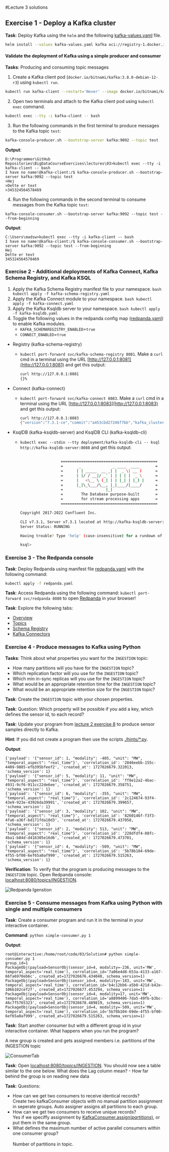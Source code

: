 #Lecture 3 solutions

## Exercise 1 - Deploy a Kafka cluster

**Task**: Deploy Kafka using the `helm` and the following [kafka-values.yaml](kafka-values.yaml) file.


```bash
helm install --values kafka-values.yaml kafka oci://registry-1.docker.io/bitnamicharts/kafka --version 30.0.4
```

#### Validate the deployment of Kafka using a simple producer and consumer

**Tasks**: Producing and consuming topic messages

1. Create a Kafka client pod (`docker.io/bitnami/kafka:3.8.0-debian-12-r3`) using `kubectl run`.

```bash
kubectl run kafka-client --restart='Never' --image docker.io/bitnami/kafka:3.8.0-debian-12-r3  --command -- sleep infinity
```

2. Open two terminals and attach to the Kafka client pod using `kubectl exec` command.

```bash
kubectl exec --tty -i kafka-client -- bash
```

3. Run the following commands in the first terminal to produce messages to the Kafka topic `test`:

```bash
kafka-console-producer.sh --bootstrap-server kafka:9092 --topic test
```

**Output**:
```
D:\Programmer\GitHub Repositories\BigDataCourseExercises\lectures\03>kubectl exec --tty -i kafka-client -- bash
I have no name!@kafka-client:/$ kafka-console-producer.sh --bootstrap-server kafka:9092 --topic test
>Hej
>Dette er text
>345324564578469
```

4. Run the following commands in the second terminal to consume messages from the Kafka topic `test`:

```
kafka-console-consumer.sh --bootstrap-server kafka:9092 --topic test --from-beginning
```

**Output**:
```
C:\Users\madsw>kubectl exec --tty -i kafka-client -- bash
I have no name!@kafka-client:/$ kafka-console-consumer.sh --bootstrap-server kafka:9092 --topic test --from-beginning
Hej
Dette er text
345324564578469
```


### Exercise 2 - Additional deployments of Kafka Connect, Kafka Schema Registry, and Kafka KSQL

1. Apply the Kafka Schema Registry manifest file to your namespace. ```bash kubectl apply -f kafka-schema-registry.yaml ```
1. Apply the Kafka Connect module to your namespace. ```bash kubectl apply -f kafka-connect.yaml```
1. Apply the Kafka Ksqldb server to your namespace. ```bash kubectl apply -f kafka-ksqldb.yaml```
1. Toggle the following values in the redpanda config map ([redpanda.yaml](./redpanda.yaml)) to enable Kafka modules.
    - `KAFKA_SCHEMAREGISTRY_ENABLED`=`true`
    - `CONNECT_ENABLED`=`true`

- Registry (kafka-schema-registry)
  - `kubectl port-forward svc/kafka-schema-registry 8081`. Make a `curl` cmd in a terminal using the URL [http://127.0.0.1:8081](http://127.0.0.1:8081) and get this output:
    
    ```bash
    curl http://127.0.0.1:8081
    {}%                                  
    ```

- Connect (kafka-connect)
  - `kubectl port-forward svc/kafka-connect 8083`. Make a `curl` cmd in a terminal using the URL [http://127.0.0.1:8083](http://127.0.0.1:8083) and get this output:
    
    ```bash
    curl http://127.0.0.1:8083
    {"version":"7.3.1-ce","commit":"a453cbd27246f7bb","kafka_cluster_id":"<kafka_cluster_id>"}%                                    
    ```

- KsqlDB (kafka-ksqldb-server) and KsqlDB CLI (kafka-ksqldb-cli)
  - `kubectl exec --stdin --tty deployment/kafka-ksqldb-cli -- ksql http://kafka-ksqldb-server:8088` and get this output:

    ```bash
                      
                      ===========================================
                      =       _              _ ____  ____       =
                      =      | | _____  __ _| |  _ \| __ )      =
                      =      | |/ / __|/ _` | | | | |  _ \      =
                      =      |   <\__ \ (_| | | |_| | |_) |     =
                      =      |_|\_\___/\__, |_|____/|____/      =
                      =                   |_|                   =
                      =        The Database purpose-built       =
                      =        for stream processing apps       =
                      ===========================================

    Copyright 2017-2022 Confluent Inc.

    CLI v7.3.1, Server v7.3.1 located at http://kafka-ksqldb-server:8088
    Server Status: RUNNING

    Having trouble? Type 'help' (case-insensitive) for a rundown of how things work!

    ksql> 
    ```

### Exercise 3 - The Redpanda console

**Task**: Deploy Redpanda using manifest file [redpanda.yaml](./redpanda.yaml) with the following command:

```bash
kubectl apply -f redpanda.yaml
```

**Task**: Access Redpanda using the following command: `kubectl port-forward svc/redpanda 8080` to open [Redpanda](http://127.0.0.1:8080) in your browser!

**Task**: Explore the following tabs:

- [Overview](http://127.0.0.1:8080/overview)
- [Topics](http://127.0.0.1:8080/topics)
- [Schema Registry](http://127.0.0.1:8080/schema-registry)
- [Kafka Connectors](http://127.0.0.1:8080/connect-clusters/Connectors)


### Exercise 4 - Produce messages to Kafka using Python

**Tasks**: Think about what properties you want for the `INGESTION` topic:

- How many partitions will you have for the `INGESTION` topic?
- Which replication factor will you use for the `INGESTION` topic?
- Which min in-sync replicas will you use for the `INGESTION` topic?
- What would be an appropriate retention time for the `INGESTION` topic?
- What would be an appropriate retention size for the `INGESTION` topic?

**Task**: Create the `INGESTION` topic with your chosen properties.

**Task**: Question: Which property will be possible if you add a key, which defines the sensor id, to each record?

**Task**: Update your program from [lecture 2 exercise 8](../02/README.md#exercise-10---create-six-fictive-data-sources) to produce sensor samples directly to Kafka.

**Hint**: If you did not create a program then use the scripts [./hints/*.py](./hints).

**Output**:
```
{'payload': '{"sensor_id": 1, "modality": -405, "unit": "MW", "temporal_aspect": "real_time"}', 'correlation_id': '2846eebb-155c-4409-9885-efb395bfeef2', 'created_at': 1727026679.322013, 'schema_version': 1}
{'payload': '{"sensor_id": 5, "modality": 11, "unit": "MW", "temporal_aspect": "real_time"}', 'correlation_id': 'ff8e12a2-4bac-4931-9cf6-911cc22de6ee', 'created_at': 1727026679.358751, 'schema_version': 1}
{'payload': '{"sensor_id": 6, "modality": -355, "unit": "MW", "temporal_aspect": "real_time"}', 'correlation_id': '2c124674-93f4-43e9-923e-43926da39991', 'created_at': 1727026679.399657, 'schema_version': 1}
{'payload': '{"sensor_id": 3, "modality": 102, "unit": "MW", "temporal_aspect": "real_time"}', 'correlation_id': '8260146f-f3f3-4fa6-a36f-bd171fda10d3', 'created_at': 1727026679.437058, 'schema_version': 1}
{'payload': '{"sensor_id": 2, "modality": 513, "unit": "MW", "temporal_aspect": "real_time"}', 'correlation_id': '228dfdf4-08fc-4ba1-b84d-d416305e16d6', 'created_at': 1727026679.473701, 'schema_version': 1}
{'payload': '{"sensor_id": 4, "modality": -509, "unit": "MW", "temporal_aspect": "real_time"}', 'correlation_id': '5b78b104-69de-4f55-bf00-6ef65a0af999', 'created_at': 1727026679.515263, 'schema_version': 1}
```

**Verification**: To verify that the program is producing messages to the `INGESTION` topic. Open Redpanda console: [localhost:8080/topics/INGESTION](http://127.0.0.1:8080/topics/INGESTION?p=-1&s=50&o=-1#messages).

![Redpanda Igenstion](Images/Redpanda_Igenstion.png)


### Exercise 5 - Consume messages from Kafka using Python with single and multiple consumers

**Task**: Create a consumer program and run it in the terminal in your interactive container.

**Command**: ``` python simple-consumer.py 1 ```

**Output**:
```
root@interactive:/home/root/code/03/Solution# python simple-consumer.py 1
group_id=1
PackageObj(payload=SensorObj(sensor_id=4, modality=-236, unit='MW', temporal_aspect='real_time'), correlation_id='7a06e4d8-653a-4133-a167-66fa6970eb6c', created_at=1727026676.434048, schema_version=1)
PackageObj(payload=SensorObj(sensor_id=4, modality=-183, unit='MW', temporal_aspect='real_time'), correlation_id='b4c12bb6-a5b0-421d-b42e-106b102cef2f', created_at=1727026677.453294, schema_version=1)
PackageObj(payload=SensorObj(sensor_id=4, modality=17, unit='MW', temporal_aspect='real_time'), correlation_id='a8899406-7da5-49fb-b3bc-46c7f5765323', created_at=1727026678.489819, schema_version=1)
PackageObj(payload=SensorObj(sensor_id=4, modality=-509, unit='MW', temporal_aspect='real_time'), correlation_id='5b78b104-69de-4f55-bf00-6ef65a0af999', created_at=1727026679.515263, schema_version=1)
```

**Task**: Start another consumer but with a different group id in your interactive container. What happens when you run the program?

A new group is created and gets assigned members i.e. partitions of the INGESTION topic 

![ConsumerTab](Images/KafkaConsumers.png)

**Task**: Open [localhost:8080/topics/INGESTION](http://127.0.0.1:8080/topics/INGESTION#consumers). You should now see a table similar to the one below. What does the Lag column mean?
    - How far behind the group is on reading new data

**Task**: Questions:

- How can we get two consumers to receive identical records?<br/>
    Create two kafkaConsumer objects with no manual partition assignment in seperate groups. Auto assigner assigns all partitions to each group. 
- How can we get two consumers to receive unique records?<br/>
    Yes if we speciffy assignment by [KafkaConsumer.assign(*partitions*)](https://kafka-python.readthedocs.io/en/master/apidoc/KafkaConsumer.html#kafka.KafkaConsumer.assign), or put them in the same group.
- What defines the maximum number of active parallel consumers within one consumer group?<br/>    
    Number of partitions in topic.